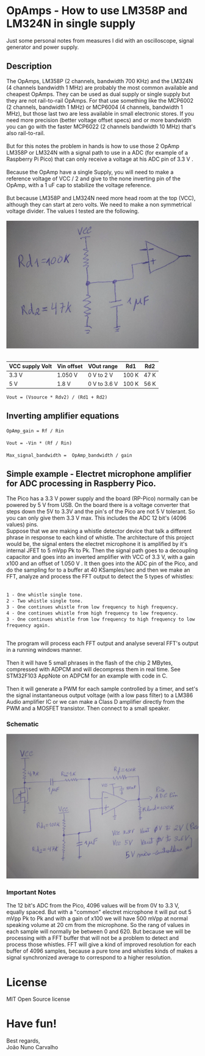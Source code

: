 # OpAmps - How to use LM358P and LM324N in single supply
Just some personal notes from measures I did with an oscilloscope, signal generator and power supply.

## Description
The OpAmps, LM358P (2 channels, bandwidth 700 KHz) and the LM324N (4 channels bandwidth 1 MHz) are probably the most common available and cheapest OpAmps. They can be used as dual supply or single supply but they are not rail-to-rail OpAmps. For that use something like the MCP6002 (2 channels, bandwidth 1 MHz) or MCP6004 (4 channels, bandwidth 1 MHz), but those last two are less available in small electronic stores. If you need more precision (better voltage offset specs) and or more bandwidth you can go with the faster MCP6022 (2 channels bandwidth 10 MHz) that's also rail-to-rail. <br>
<br>
But for this notes the problem in hands is how to use those 2 OpAmp LM358P or LM324N with a signal path to use in a ADC (for example of a Raspberry Pi Pico) that can only receive a voltage at his ADC pin of 3.3 V . <br>
<br>
Because the OpAmp have a single Supply, you will need to make a reference voltage of VCC / 2 and give to the none inverting pin of the OpAmp, with a 1 uF cap to stabilize the voltage reference.<br>
<br>
But because LM358P and LM324N need more head room at the top (VCC), although they can start at zero volts. We need to make a non symmetrical voltage divider. The values I tested are the following.<br>
<br>
![VRef](./img/VRef_voltage_divider.png)<br>
<br>

|VCC supply Volt|Vin offset|VOut range    |Rd1    |Rd2   |
|---------------|----------|--------------|-------|------|
| 3.3 V         | 1.050 V  | 0 V to 2 V   | 100 K | 47 K | 
| 5 V           | 1.8 V    | 0 V to 3.6 V | 100 K | 56 K |

```
Vout = (Vsource * Rdv2) / (Rd1 + Rd2)
```


## Inverting amplifier equations

```
OpAmp_gain = Rf / Rin  

Vout = -Vin * (Rf / Rin)

Max_signal_bandwidth =  OpAmp_bandwidth / gain
```

## Simple example - Electret microphone amplifier for ADC processing in Raspberry Pico. 

The Pico has a 3.3 V power supply and the board (RP-Pico) normally can be powered by 5 V from USB. On the board there is a voltage converter that steps down the 5V to 3.3V and the pin's of the Pico are not 5 V tolerant. So you can only give them 3.3 V max. This includes the ADC 12 bit's (4096 values) pins. <br>
Suppose that we are making a whistle detector device that talk a different phrase in response to each kind of whistle. The architecture of this project would be, the signal enters the electret microphone it is amplified by it's internal JFET to 5 mVpp Pk to Pk. Then the signal path goes to a decoupling capacitor and goes into an inverted amplifier with VCC of 3.3 V, with a gain x100 and an offset of 1.050 V . It then goes into the ADC pin of the Pico, and do the sampling for to a buffer at 40 KSamples/sec and then we make an FFT, analyze and process the FFT output to detect the 5 types of whistles: <br>
<br>
```
1 - One whistle single tone. 
2 - Two whistle single tone.
3 - One continues whistle from low frequency to high frequency.
4 - One continues whistle from high frequency to low frequency.
3 - One continues whistle from low frequency to high frequency to low frequency again.
```
<br>
The program will process each FFT output and analyse several FFT's output in a running windows manner.<br>
<br>
Then it will have 5 small phrases in the flash of the chip 2 MBytes, compressed with ADPCM and will decompress them in real time. See STM32F103 AppNote on ADPCM for an example with code in C. <br>
<br>
Then it will generate a PWM for each sample controlled by a timer, and set's the signal instantaneous output voltage (with a low pass filter) to a LM386 Audio amplifier IC or we can make a Class D amplifier directly from the PWM and a MOSFET transistor. Then connect to a small speaker. <br>


### Schematic
![Electret Mic Pre Amplifier](./img/microphone_pre_amp_schematic.jpg)

### Important Notes

The 12 bit's ADC from the Pico, 4096 values will be from 0V to 3.3 V, equally spaced. But with a "common" electret microphone it will put out 5 mVpp Pk to Pk and with a gain of x100 we will have 500 mVpp at normal speaking volume at 20 cm from the microphone. So the rang of values in each sample will normally be between 0 and 620. But because we will be processing with a FFT buffer that will not be a problem to detect and process those whistles. FFT will give a kind of improved resolution for each buffer of 4096 samples, because a pure tone and whistles kinds of makes a signal synchronized average to correspond to a higher resolution.

# License
MIT Open Source license

# Have fun!
Best regards, <br>
João Nuno Carvalho
